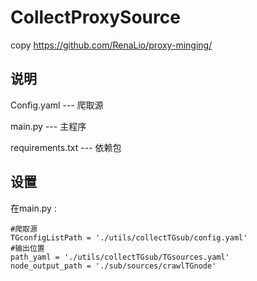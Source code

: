 # CollectProxySource

copy https://github.com/RenaLio/proxy-minging/

## 说明

Config.yaml	--- 爬取源

main.py --- 主程序

requirements.txt --- 依赖包

## 设置

在main.py :
```
#爬取源
TGconfigListPath = './utils/collectTGsub/config.yaml'
#输出位置
path_yaml = './utils/collectTGsub/TGsources.yaml'
node_output_path = './sub/sources/crawlTGnode'
```
